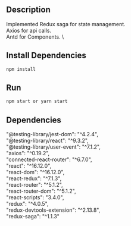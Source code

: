 ## Description
Implemented Redux saga for state management.  
Axios for api calls. \
Antd for Components. \

## Install Dependencies
```bash
npm install

```
## Run

```bash
npm start or yarn start
```

## Dependencies

"@testing-library/jest-dom": "^4.2.4",  
"@testing-library/react": "^9.3.2",  
"@testing-library/user-event": "^7.1.2",  
"axios": "^0.19.2",  
"connected-react-router": "^6.7.0",  
"react": "^16.12.0",  
"react-dom": "^16.12.0",  
"react-redux": "^7.1.3",  
"react-router": "^5.1.2",  
"react-router-dom": "^5.1.2",  
"react-scripts": "3.4.0",  
"redux": "^4.0.5",  
"redux-devtools-extension": "^2.13.8",  
"redux-saga": "^1.1.3"  
